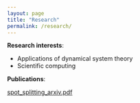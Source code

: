 ```yaml
---
layout: page
title: "Research"
permalink: /research/
---
```


**Research interests**:
<ul>
<li> Applications of dynamical system theory </li>
<li> Scientific computing </li>
</ul>

**Publications**:

[spot_splitting_arxiv.pdf](https://github.com/kawahtony/kawahtony.github.io/files/7229043/spot_splitting_arxiv.pdf)
